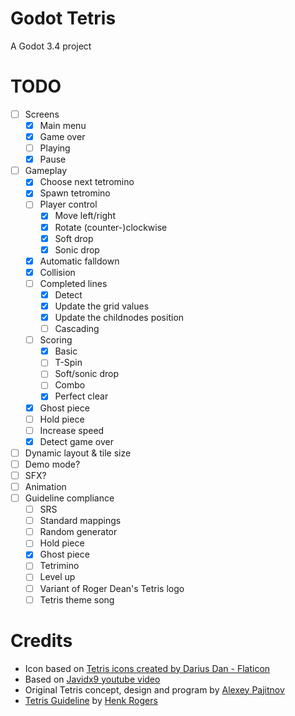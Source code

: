 # Godot Tetris
A Godot 3.4 project

# TODO
- [ ] Screens
  - [X] Main menu
  - [X] Game over
  - [ ] Playing
  - [X] Pause
- [ ] Gameplay
  - [X] Choose next tetromino
  - [X] Spawn tetromino
  - [ ] Player control
    - [X] Move left/right
    - [X] Rotate (counter-)clockwise
    - [X] Soft drop
    - [X] Sonic drop
  - [X] Automatic falldown
  - [X] Collision
  - [ ] Completed lines
    - [X] Detect
    - [X] Update the grid values
    - [X] Update the childnodes position
    - [ ] Cascading
  - [ ] Scoring
    - [X] Basic
    - [ ] T-Spin
    - [ ] Soft/sonic drop
    - [ ] Combo
    - [X] Perfect clear
  - [X] Ghost piece
  - [ ] Hold piece
  - [ ] Increase speed
  - [X] Detect game over
- [ ] Dynamic layout & tile size
- [ ] Demo mode?
- [ ] SFX?
- [ ] Animation
- [ ] Guideline compliance
  - [ ] SRS
  - [ ] Standard mappings
  - [ ] Random generator
  - [ ] Hold piece
  - [X] Ghost piece
  - [ ] Tetrimino
  - [ ] Level up
  - [ ] Variant of Roger Dean's Tetris logo
  - [ ] Tetris theme song

# Credits
- Icon based on [Tetris icons created by Darius Dan - Flaticon](https://www.flaticon.com/free-icons/tetris)
- Based on [Javidx9 youtube video](https://www.youtube.com/watch?v=8OK8_tHeCIA)
- Original Tetris concept, design and program by [Alexey Pajitnov](https://fr.wikipedia.org/wiki/Alekse%C3%AF_Pajitnov)
- [Tetris Guideline](https://harddrop.com/wiki/Tetris_Guideline) by [Henk Rogers](https://fr.wikipedia.org/wiki/Henk_Rogers)
